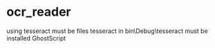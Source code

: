 # ocr_reader
using tesseract
must be files tesseract in bin\Debug\tesseract
must be installed GhostScript
